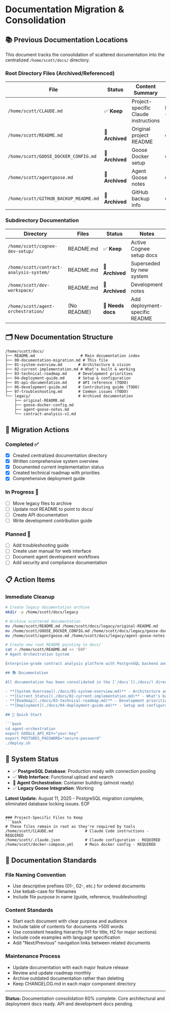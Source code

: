 # Documentation Migration & Consolidation

## 📚 Previous Documentation Locations

This document tracks the consolidation of scattered documentation into the centralized `/home/scott/docs/` directory.

### Root Directory Files (Archived/Referenced)

| File | Status | Content Summary | New Location |
|------|--------|----------------|-------------|
| `/home/scott/CLAUDE.md` | ✅ **Keep** | Project-specific Claude instructions | Root (required) |
| `/home/scott/README.md` | 📁 **Archived** | Original project README | `docs/legacy/` |
| `/home/scott/GOOSE_DOCKER_CONFIG.md` | 📁 **Archived** | Goose Docker setup | `docs/legacy/` |
| `/home/scott/agentgoose.md` | 📁 **Archived** | Agent Goose notes | `docs/legacy/` |
| `/home/scott/GITHUB_BACKUP_README.md` | 📁 **Archived** | GitHub backup info | `docs/legacy/` |

### Subdirectory Documentation

| Directory | Files | Status | Notes |
|-----------|-------|--------|-------|
| `/home/scott/cognee-dev-setup/` | README.md | ✅ **Keep** | Active Cognee setup docs |
| `/home/scott/contract-analysis-system/` | README.md | 📁 **Archived** | Superseded by new system |
| `/home/scott/dev-workspace/` | README.md | 📁 **Archived** | Development notes |
| `/home/scott/agent-orchestration/` | (No README) | 📝 **Needs docs** | Add deployment-specific README |

## 🗂️ New Documentation Structure

```
/home/scott/docs/
├── README.md                    # Main documentation index
├── 00-documentation-migration.md # This file
├── 01-system-overview.md       # Architecture & vision
├── 02-current-implementation.md # What's built & working
├── 03-technical-roadmap.md     # Development priorities
├── 04-deployment-guide.md      # Setup & configuration
├── 05-api-documentation.md     # API reference (TODO)
├── 06-development-guide.md     # Contributing guide (TODO)
├── 07-troubleshooting.md       # Common issues (TODO)
└── legacy/                     # Archived documentation
    ├── original-README.md
    ├── goose-docker-config.md
    ├── agent-goose-notes.md
    └── contract-analysis-v1.md
```

## 🔄 Migration Actions

### Completed ✅
- [x] Created centralized documentation directory
- [x] Written comprehensive system overview  
- [x] Documented current implementation status
- [x] Created technical roadmap with priorities
- [x] Comprehensive deployment guide

### In Progress 🔄  
- [ ] Move legacy files to archive
- [ ] Update root README to point to docs/
- [ ] Create API documentation
- [ ] Write development contribution guide

### Planned 📝
- [ ] Add troubleshooting guide
- [ ] Create user manual for web interface
- [ ] Document agent development workflows
- [ ] Add security and compliance documentation

## 📋 Action Items

### Immediate Cleanup
```bash
# Create legacy documentation archive
mkdir -p /home/scott/docs/legacy

# Archive scattered documentation
mv /home/scott/README.md /home/scott/docs/legacy/original-README.md
mv /home/scott/GOOSE_DOCKER_CONFIG.md /home/scott/docs/legacy/goose-docker-config.md
mv /home/scott/agentgoose.md /home/scott/docs/legacy/agent-goose-notes.md

# Create new root README pointing to docs/
cat > /home/scott/README.md << 'EOF'
# Agent Orchestration System

Enterprise-grade contract analysis platform with PostgreSQL backend and AI agent orchestration.

## 📚 Documentation

All documentation has been consolidated in the [`/docs`](./docs/) directory:

- **[System Overview](./docs/01-system-overview.md)** - Architecture and capabilities
- **[Current Status](./docs/02-current-implementation.md)** - What's built and operational  
- **[Roadmap](./docs/03-technical-roadmap.md)** - Development priorities
- **[Deployment](./docs/04-deployment-guide.md)** - Setup and configuration

## 🚀 Quick Start

```bash
cd agent-orchestration
export GOOGLE_API_KEY="your-key"
export POSTGRES_PASSWORD="secure-password"
./deploy.sh
```

## 🎯 System Status

- ✅ **PostgreSQL Database**: Production ready with connection pooling
- ✅ **Web Interface**: Functional upload and search
- 🔄 **Agent Orchestration**: Container building (almost ready)
- ✅ **Legacy Goose Integration**: Working

**Latest Update:** August 11, 2025 - PostgreSQL migration complete, eliminated database locking issues.
EOF
```

### Project-Specific Files to Keep
```bash
# These files remain in root as they're required by tools
/home/scott/CLAUDE.md              # Claude Code instructions - REQUIRED
/home/scott/.claude.json           # Claude configuration - REQUIRED  
/home/scott/docker-compose.yml     # Main docker config - REQUIRED
```

## 🎯 Documentation Standards

### File Naming Convention
- Use descriptive prefixes (01-, 02-, etc.) for ordered documents
- Use kebab-case for filenames
- Include file purpose in name (guide, reference, troubleshooting)

### Content Standards
- Start each document with clear purpose and audience
- Include table of contents for documents >500 words
- Use consistent heading hierarchy (H1 for title, H2 for major sections)
- Include code examples with language specification
- Add "Next/Previous" navigation links between related documents

### Maintenance Process
- Update documentation with each major feature release
- Review and update roadmap monthly
- Archive outdated documentation rather than deleting
- Keep CHANGELOG.md in each major component directory

---

**Status:** Documentation consolidation 60% complete. Core architectural and deployment docs ready. API and development docs pending.